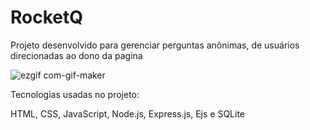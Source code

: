 # RocketQ
Projeto desenvolvido para gerenciar perguntas anônimas, de usuários direcionadas ao dono da pagina 

![ezgif com-gif-maker](https://user-images.githubusercontent.com/101219161/163075630-367722aa-aa43-4077-91f9-53a8dfd5aaae.gif)

Tecnologias usadas no projeto:

HTML,
CSS,
JavaScript,
Node.js,
Express.js,
Ejs e
SQLite

